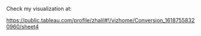 Check my visualization at: 

https://public.tableau.com/profile/zhalil#!/vizhome/Conversion_16187558320960/sheet4 